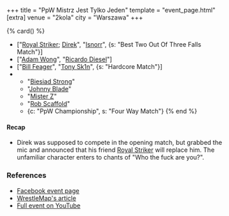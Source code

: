 +++
title = "PpW Mistrz Jest Tylko Jeden"
template = "event_page.html"
[extra]
venue = "2kola"
city = "Warszawa"
+++

{% card() %}
- ["[Royal Striker](@/w/royal-striker.md); [Direk](@/w/direk.md)", "[Isnorr](@/w/isnorr.md)",
  {s: "Best Two Out Of Three Falls Match"}]
- ["[Adam Wong](@/w/adam-wong.md)", "[Ricardo Diesel](@/w/ricardo-diesel.md)"]
- ["[Bill Feager](@/w/feager.md)", "[Tony Sk1n](@/w/tony-sk1n.md)", {s: "Hardcore
      Match"}]
- - "[Biesiad Strong](@/w/biesiad.md)"
  - "[Johnny Blade](@/w/johnny-blade.md)"
  - "[Mister Z](@/w/mister-z.md)"
  - "[Rob Scaffold](@/w/rob-scaffold.md)"
  - {c: "PpW Championship", s: "Four Way Match"}
{% end %}

#### Recap

* Direk was supposed to compete in the opening match, but grabbed the mic and announced that his friend [Royal Striker](@/w/royal-striker.md) will replace him. The unfamiliar character enters to chants of "Who the fuck are you?".

### References

* [Facebook event page](https://www.facebook.com/events/469423497960404)
* [WrestleMap's article](https://www.wrestlemap.com/news/1drguugh9ebvne7mytbnm3sez4nga9)
* [Full event on YouTube](https://www.youtube.com/watch?v=tN_R7MRMeys)
